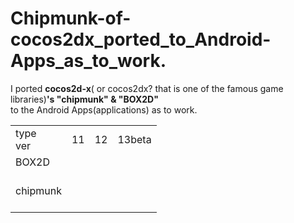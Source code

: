 Chipmunk-of-cocos2dx_ported_to_Android-Apps_as_to_work.
=============================
I ported **cocos2d-x**( or cocos2dx? that is one of the famous game libraries)**'s "chipmunk" & "BOX2D"**  
to the Android Apps(applications) as  to work.
 
<table><tr><td>type<br>ver</td><td>11</td><td>12</td><td>13beta</td></tr>
<tr><td>BOX2D<br>&nbsp;</td><td><br>&nbsp;</td><td><br>&nbsp;</td><td><br>&nbsp;</td></tr>

<tr><td>chipmunk<br>&nbsp;</td><td><br>&nbsp;</td><td><br>&nbsp;</td><td><br>&nbsp;</td></tr>

</pre>

  
